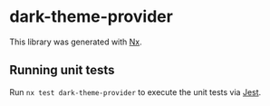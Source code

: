 # dark-theme-provider

This library was generated with [Nx](https://nx.dev).

## Running unit tests

Run `nx test dark-theme-provider` to execute the unit tests via [Jest](https://jestjs.io).
